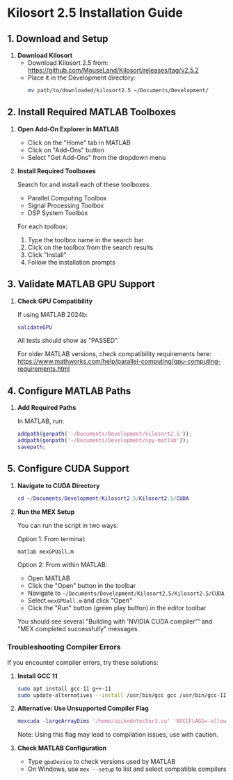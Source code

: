 # Kilosort 2.5 Installation Guide

## 1. Download and Setup

1. **Download Kilosort**
   - Download Kilosort 2.5 from: https://github.com/MouseLand/Kilosort/releases/tag/v2.5.2
   - Place it in the Development directory:
     ```bash
     mv path/to/downloaded/kilosort2.5 ~/Documents/Development/
     ```

## 2. Install Required MATLAB Toolboxes

1. **Open Add-On Explorer in MATLAB**
   - Click on the "Home" tab in MATLAB
   - Click on "Add-Ons" button
   - Select "Get Add-Ons" from the dropdown menu

2. **Install Required Toolboxes**
   
   Search for and install each of these toolboxes:
   - Parallel Computing Toolbox
   - Signal Processing Toolbox
   - DSP System Toolbox

   For each toolbox:
   1. Type the toolbox name in the search bar
   2. Click on the toolbox from the search results
   3. Click "Install"
   4. Follow the installation prompts

## 3. Validate MATLAB GPU Support

1. **Check GPU Compatibility**

   If using MATLAB 2024b:
   ```matlab
   validateGPU
   ```
   All tests should show as "PASSED".

   For older MATLAB versions, check compatibility requirements here:
   https://www.mathworks.com/help/parallel-computing/gpu-computing-requirements.html

## 4. Configure MATLAB Paths

1. **Add Required Paths**
   
   In MATLAB, run:
   ```matlab
   addpath(genpath('~/Documents/Development/kilosort2.5'));
   addpath(genpath('~/Documents/Development/npy-matlab'));
   savepath;
   ```

## 5. Configure CUDA Support

1. **Navigate to CUDA Directory**
   ```matlab
   cd ~/Documents/Development/Kilosort2.5/Kilosort2.5/CUDA
   ```

2. **Run the MEX Setup**
   
   You can run the script in two ways:

   Option 1: From terminal:
   ```bash
   matlab mexGPUall.m
   ```

   Option 2: From within MATLAB:
   - Open MATLAB
   - Click the "Open" button in the toolbar
   - Navigate to `~/Documents/Development/Kilosort2.5/Kilosort2.5/CUDA`
   - Select `mexGPUall.m` and click "Open"
   - Click the "Run" button (green play button) in the editor toolbar

   You should see several "Building with 'NVIDIA CUDA compiler'" and "MEX completed successfully" messages.

### Troubleshooting Compiler Errors

If you encounter compiler errors, try these solutions:

1. **Install GCC 11**
   ```bash
   sudo apt install gcc-11 g++-11
   sudo update-alternatives --install /usr/bin/gcc gcc /usr/bin/gcc-11 60 --slave /usr/bin/g++ g++ /usr/bin/g++-11
   ```

2. **Alternative: Use Unsupported Compiler Flag**
   ```matlab
   mexcuda -largeArrayDims '/home/spikedetector3.cu' 'NVCCFLAGS=-allow-unsupported-compiler'
   ```
   Note: Using this flag may lead to compilation issues, use with caution.

3. **Check MATLAB Configuration**
   - Type `gpuDevice` to check versions used by MATLAB
   - On Windows, use `mex --setup` to list and select compatible compilers

